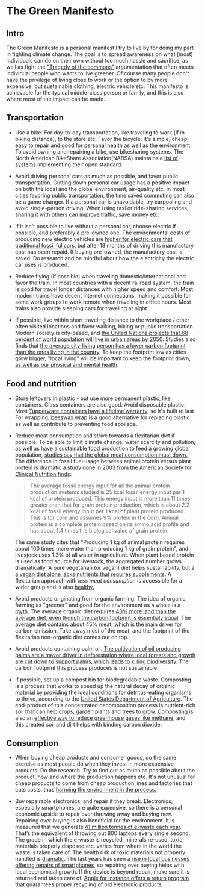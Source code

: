 # The Green Manifesto

## Intro

The Green Manifesto is a personal manifest I try to live by for doing my part in fighting climate change. The goal is to spread awareness on what (most) individuals can do on their own without too much hassle and sacrifice, as well as fight the ["Tragedy of the commons"](https://en.wikipedia.org/wiki/Tragedy_of_the_commons) argumentation that often meets individual people who wants to live greener. Of course many people don't have the privilege of living close to work or the option to by more expensive, but sustainable clothing, electric vehicle etc. This manifesto is  achievable for the typical middle-class person or family, and this is also where most of the impact can be made.

## Transportation

* Use a bike. For day-to-day transportation, like traveling to work (if in biking distance), to the store etc. Favor the bicycle. It's simple, cheap, easy to repair and good for personal health as well as the environment. To avoid owning and repairing a bike, use bikesharing systems. The North American BikeShare Association(NABSA) maintains a [list of systems](https://github.com/NABSA/gbfs/blob/master/systems.csv) implementing their open standard.

* Avoid driving personal cars as much as possible, and favor public transportation. Cutting down personal car usage has a positive impact on both the local and the global environment, air-quality etc. In most cities favoring public transportation, the time saved commuting can also be a game changer. If a personal car is unavoidable, try carpooling and avoid single-person driving. When using taxi or ride-sharing services, [sharing it with others can improve traffic, save money etc.](http://news.mit.edu/2016/how-ride-sharing-can-improve-traffic-save-money-and-help-environment-0104)

* If it isn't possible to live without a personal car, choose electric if possible, and preferably a pre-owned one. The environmental costs of producing new electric vehicles are [higher for electric cars that traditional fossil ful cars](https://www.ucsusa.org/clean-vehicles/electric-vehicles/life-cycle-ev-emissions#.XFHbjs9Kjfb), but after 18 months of driving this manufactory cost has been repaid. If buying pre-owned, the manufactory cost is saved. Do research and be mindful about how the electricity the electric car uses is produced.

* Reduce flying (if possible) when traveling domestic/international and favor the train. In most countries with a decent railroad system, the train is good for travel longer distances with higher speed and comfort. Most modern trains have decent internet connections, making it possible for some work groups to work remote when traveling in office hours. Most trains also provide sleeping cars for traveling at night.

* If possible, live within short traveling distance to the workplace / other often visited locations and favor walking, biking or public transportation. Modern society is city-based, and [the United Nations projects that 68 percent of world population will live in urban areas by 2050](https://phys.org/news/2018-05-percent-world-population-urban-areas.html). Studies also finds that [the average city-living person has a lower carbon footprint than the ones living in the country](https://www.livescience.com/13772-city-slicker-country-bumpkin-smaller-carbon-footprint.html). To keep the footprint low as cities grow bigger, "local living" will be important to keep the footprint down, [as well as our physical and mental health](http://time.com/9912/10-things-your-commute-does-to-your-body/).

## Food and nutrition

* Store leftovers in plastic - but use more permanent plastic, like containers. Glass containers are also good. Avoid disposable plastic. Most [Tupperware containers have a lifetime warranty](https://www.tupperwareindia.com/help/lifetime-warranty), so it's built to last. For wrapping, [beeswax wrap](https://www.researchgate.net/publication/320419125_The_anti-microbial_effect_of_food_wrap_containing_beeswax_products) is a good alternative for replacing plastic as well as contribute to preventing food spoilage.

* Reduce meat consumption and strive towards a flexitarian diet if possible. To be able to limit climate change, water scarcity and pollution, as well as have a sustainable food production to feed a growing global population, [studies say that the global meat consumption must down.](https://www.nature.com/articles/s41586-018-0594-0.epdf?referrer_access_token=aHzjao37AXq8oXPutRs8dtRgN0jAjWel9jnR3ZoTv0M2ZckU8PFAjFp2beHrcOXhMGtzE8nzrDqubMx9ONW9UA5zVO6AEIZau) The difference in fossil fuel usage between animal protein versus plant protein is dramatic [a study done in 2003 from the American Society for Clinical Nutrition finds](https://academic.oup.com/ajcn/article/78/3/660S/4690010):

    > The average fossil energy input for all the animal protein production systems studied is 25 kcal fossil energy input per 1 kcal of protein produced. This energy input is more than 11 times greater than that for grain protein production, which is about 2.2 kcal of fossil energy input per 1 kcal of plant protein produced. This is for corn and assumes 9% protein in the corn. Animal protein is a complete protein based on its amino acid profile and has about 1.4 times the biological value of grain protein.

    The same study cites that "Producing 1 kg of animal protein requires about 100 times more water than producing 1 kg of grain protein", and livestock uses 1.3% of all water in agriculture. When plant based protein is used as food source for livestock, the aggregated number grows dramatically.
    A pure vegetarian (or vegan) diet helps sustainability, but a [a vegan diet alone lacks nutrients that requires supplements](https://www.researchgate.net/publication/318135128_The_impact_of_vegan_diet_on_health_and_growth_of_children_and_adolescents_-_Literature_review). A flexitarian approach with _less meat consumption_ is accessible for a wider group and is also [healthy.](https://nutritionstudies.org/research-confirms-a-plant-based-diet-can-help-you-live-longer/)  

* Avoid products originating from organic farming. The idea of organic farming as "greener" and good for the environment as a whole is a [myth](https://theness.com/neurologicablog/index.php/organic-farming-is-bad-for-the-environment/). The average organic diet requires [40% more land than the average diet, even though the carbon footprint is essentialy equal](https://www.sciencedirect.com/science/article/pii/S0959652617309666). The average diet contains about 45% meat, which is the main driver for carbon emission. Take away most of the meat, and the footprint of the flexitarian non-organic diet comes out on top.

* Avoid products containing palm oil. [The cultivation of oil producing palms are a mayor driver in deforestation where local forests and growth are cut down to support palms, which leads to killing biodiversity](http://ec.europa.eu/environment/forests/pdf/palm_oil_study_kh0218208enn_new.pdf). The carbon footprint this process produces is not sustainable.

* If possible, set up a compost bin for biodegradable waste. Composting is a process that works to speed up the natural decay of organic material by providing the ideal conditions for detritus-eating organisms to thrive, according to the [United States Department of Agriculture](https://www.nrcs.usda.gov/wps/portal/nrcs/detail/national/newsroom/features/?cid=nrcs143_023537). The end-product of this concentrated decomposition process is nutrient-rich soil that can help crops, garden plants and trees to grow. Composting is also an [effective way to reduce greenhouse gases like methane](http://makedirtnotwaste.org/sites/default/files/composting_factsheet_0.pdf), and this created soil and dirt helps with binding carbon dioxide.

## Consumption

* When buying cheap products and consumer goods, do the same exercise as most people do when they invest in more expensive products: Do the research. Try to find out as much as possible about the product, how and where the production happens etc. It's not unusual for cheap products to come from cheap production lines and factories that cuts costs, thus [harming the environment in the process.](https://phys.org/news/2016-02-affects-environment.html)

* Buy repairable electronics, and repair if they break. Electronics, especially smartphones, are quite expensive, so there is a personal economic upside to repair over throwing away and buying new. Repairing over buying is also beneficial for the environment. It is measured that we generate [41 million tonnes of e-waste each year](http://i.unu.edu/media/ias.unu.edu-en/news/7916/Global-E-waste-Monitor-2014-small.pdf). That’s the equivalent of throwing out 800 laptops every single second. The grade in which the e-waste is recycled, minerals re-used, toxic materials properly disposed etc. varies from where in the world the waste is taken care of. The health risk of toxic materials not properly handled is [dramatic](https://www.sciencedirect.com/science/article/abs/pii/S0195925509001486). The last years has seen a [rise in local businesses offering repairs of smartphones](https://www.google.com/url?sa=t&rct=j&q=&esrc=s&source=web&cd=10&ved=2ahUKEwj3tb_kpYLhAhUDyaYKHZ8PBcIQFjAJegQIBxAC&url=https%3A%2F%2Fwww.mdpi.com%2F1996-1073%2F12%2F3%2F498%2Fpdf&usg=AOvVaw1d8HfjXO_3_RediOJaVgAu), so repairing over buying helps with local economical growth. If the device is beyond repair, make sure it is returned and taken care of. [Apple for instance offers a return program](https://www.apple.com/recycling/nationalservices/) that guarantees proper recycling of old electronic products.
